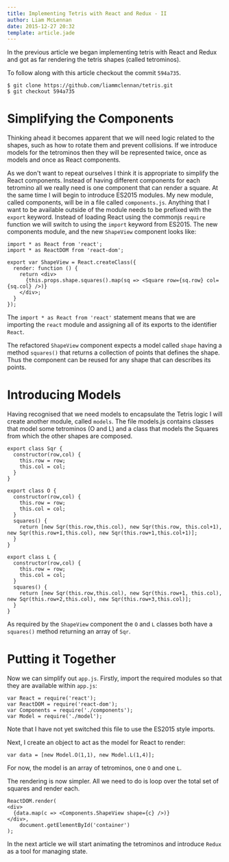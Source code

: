 ```yaml
---
title: Implementing Tetris with React and Redux - II
author: Liam McLennan
date: 2015-12-27 20:32
template: article.jade
---
```


In the previous article we began implementing tetris with React and Redux and got as far rendering the tetris shapes (called tetrominos).

To follow along with this article checkout the commit `594a735`.

```
$ git clone https://github.com/liammclennan/tetris.git
$ git checkout 594a735
```

Simplifying the Components
=======

Thinking ahead it becomes apparent that we will need logic related to the shapes, such as how to rotate them and prevent collisions. If we introduce models for the tetrominos then they will be represented twice, once as models and once as React components.

As we don't want to repeat ourselves I think it is appropriate to simplify the React components. Instead of having different components for each tetromino all we really need is one component that can render a square. At the same time I will begin to introduce ES2015 modules. My new module, called components, will be in a file called `components.js`. Anything that I want to be available outside of the module needs to be prefixed with the `export` keyword. Instead of loading React using the commonjs `require` function we will switch to using the `import` keyword from ES2015. The new components module, and the new `ShapeView` component looks like:

```
import * as React from 'react';
import * as ReactDOM from 'react-dom';

export var ShapeView = React.createClass({
  render: function () {
    return <div>
      {this.props.shape.squares().map(sq => <Square row={sq.row} col={sq.col} />)}
    </div>;
  }
});
```

The `import * as React from 'react'` statement means that we are importing the `react` module and assigning all of its exports to the identifier `React`.

The refactored `ShapeView` component expects a model called `shape` having a method `squares()` that returns a collection of points that defines the shape. Thus the component can be reused for any shape that can describes its points.

Introducing Models
=================

Having recognised that we need models to encapsulate the Tetris logic I will create another module, called `models`. The file models.js contains classes that model some tetrominos (O and L) and a class that models the Squares from which the other shapes are composed.

```
export class Sqr {
  constructor(row,col) {
    this.row = row;
    this.col = col;
  }
}

export class O {
  constructor(row,col) {
    this.row = row;
    this.col = col;
  }
  squares() {
    return [new Sqr(this.row,this.col), new Sqr(this.row, this.col+1), new Sqr(this.row+1,this.col), new Sqr(this.row+1,this.col+1)];
  }
}

export class L {
  constructor(row,col) {
    this.row = row;
    this.col = col;
  }
  squares() {
    return [new Sqr(this.row,this.col), new Sqr(this.row+1, this.col), new Sqr(this.row+2,this.col), new Sqr(this.row+3,this.col)];
  }
}
```

As required by the `ShapeView` component the `O` and `L` classes both have a `squares()` method returning an array of `Sqr`.  

Putting it Together
================

Now we can simplify out `app.js`. Firstly, import the required modules so that they are available within `app.js`:

```
var React = require('react');
var ReactDOM = require('react-dom');
var Components = require('./components');
var Model = require('./model');
```

Note that I have not yet switched this file to use the ES2015 style imports.

Next, I create an object to act as the model for React to render:

    var data = [new Model.O(1,1), new Model.L(1,4)];

For now, the model is an array of tetrominos, one `O` and one `L`.

The rendering is now simpler. All we need to do is loop over the total set of squares and render each.

```
ReactDOM.render(
<div>
  {data.map(c => <Components.ShapeView shape={c} />)}
</div>,
    document.getElementById('container')
);
```

In the next article we will start animating the tetrominos and introduce `Redux` as a tool for managing state.
